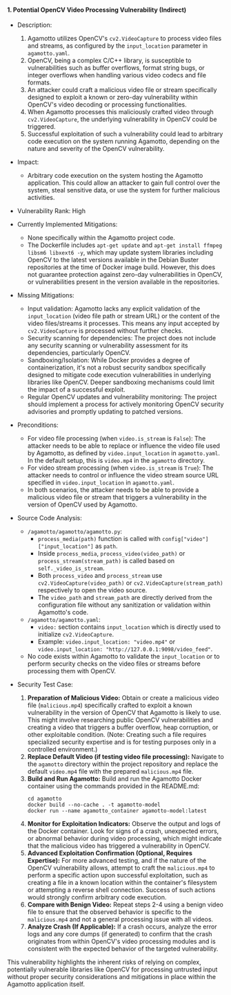 #### 1. Potential OpenCV Video Processing Vulnerability (Indirect)

- Description:
    1. Agamotto utilizes OpenCV's `cv2.VideoCapture` to process video files and streams, as configured by the `input_location` parameter in `agamotto.yaml`.
    2. OpenCV, being a complex C/C++ library, is susceptible to vulnerabilities such as buffer overflows, format string bugs, or integer overflows when handling various video codecs and file formats.
    3. An attacker could craft a malicious video file or stream specifically designed to exploit a known or zero-day vulnerability within OpenCV's video decoding or processing functionalities.
    4. When Agamotto processes this maliciously crafted video through `cv2.VideoCapture`, the underlying vulnerability in OpenCV could be triggered.
    5. Successful exploitation of such a vulnerability could lead to arbitrary code execution on the system running Agamotto, depending on the nature and severity of the OpenCV vulnerability.

- Impact:
    - Arbitrary code execution on the system hosting the Agamotto application. This could allow an attacker to gain full control over the system, steal sensitive data, or use the system for further malicious activities.

- Vulnerability Rank: High

- Currently Implemented Mitigations:
    - None specifically within the Agamotto project code.
    - The Dockerfile includes `apt-get update` and `apt-get install ffmpeg libsm6 libxext6 -y`, which may update system libraries including OpenCV to the latest versions available in the Debian Buster repositories at the time of Docker image build. However, this does not guarantee protection against zero-day vulnerabilities in OpenCV, or vulnerabilities present in the version available in the repositories.

- Missing Mitigations:
    - Input validation: Agamotto lacks any explicit validation of the `input_location` (video file path or stream URL) or the content of the video files/streams it processes. This means any input accepted by `cv2.VideoCapture` is processed without further checks.
    - Security scanning for dependencies: The project does not include any security scanning or vulnerability assessment for its dependencies, particularly OpenCV.
    - Sandboxing/Isolation: While Docker provides a degree of containerization, it's not a robust security sandbox specifically designed to mitigate code execution vulnerabilities in underlying libraries like OpenCV. Deeper sandboxing mechanisms could limit the impact of a successful exploit.
    - Regular OpenCV updates and vulnerability monitoring: The project should implement a process for actively monitoring OpenCV security advisories and promptly updating to patched versions.

- Preconditions:
    - For video file processing (when `video.is_stream` is `False`): The attacker needs to be able to replace or influence the video file used by Agamotto, as defined by `video.input_location` in `agamotto.yaml`. In the default setup, this is `video.mp4` in the `agamotto` directory.
    - For video stream processing (when `video.is_stream` is `True`): The attacker needs to control or influence the video stream source URL specified in `video.input_location` in `agamotto.yaml`.
    - In both scenarios, the attacker needs to be able to provide a malicious video file or stream that triggers a vulnerability in the version of OpenCV used by Agamotto.

- Source Code Analysis:
    - `/agamotto/agamotto/agamotto.py`:
        - `process_media(path)` function is called with `config["video"]["input_location"]` as `path`.
        - Inside `process_media`, `process_video(video_path)` or `process_stream(stream_path)` is called based on `self._video_is_stream`.
        - Both `process_video` and `process_stream` use `cv2.VideoCapture(video_path)` or `cv2.VideoCapture(stream_path)` respectively to open the video source.
        - The `video_path` and `stream_path` are directly derived from the configuration file without any sanitization or validation within Agamotto's code.
    - `/agamotto/agamotto.yaml`:
        - `video:` section contains `input_location` which is directly used to initialize `cv2.VideoCapture`.
        - Example: `video.input_location: "video.mp4"` or `video.input_location: "http://127.0.0.1:9098/video_feed"`.
    - No code exists within Agamotto to validate the `input_location` or to perform security checks on the video files or streams before processing them with OpenCV.

- Security Test Case:
    1. **Preparation of Malicious Video:** Obtain or create a malicious video file (`malicious.mp4`) specifically crafted to exploit a known vulnerability in the version of OpenCV that Agamotto is likely to use. This might involve researching public OpenCV vulnerabilities and creating a video that triggers a buffer overflow, heap corruption, or other exploitable condition. (Note: Creating such a file requires specialized security expertise and is for testing purposes only in a controlled environment.)
    2. **Replace Default Video (if testing video file processing):** Navigate to the `agamotto` directory within the project repository and replace the default `video.mp4` file with the prepared `malicious.mp4` file.
    3. **Build and Run Agamotto:** Build and run the Agamotto Docker container using the commands provided in the README.md:
        ```shell
        cd agamotto
        docker build --no-cache . -t agamotto-model
        docker run --name agamotto_container agamotto-model:latest
        ```
    4. **Monitor for Exploitation Indicators:** Observe the output and logs of the Docker container. Look for signs of a crash, unexpected errors, or abnormal behavior during video processing, which might indicate that the malicious video has triggered a vulnerability in OpenCV.
    5. **Advanced Exploitation Confirmation (Optional, Requires Expertise):** For more advanced testing, and if the nature of the OpenCV vulnerability allows, attempt to craft the `malicious.mp4` to perform a specific action upon successful exploitation, such as creating a file in a known location within the container's filesystem or attempting a reverse shell connection. Success of such actions would strongly confirm arbitrary code execution.
    6. **Compare with Benign Video:** Repeat steps 2-4 using a benign video file to ensure that the observed behavior is specific to the `malicious.mp4` and not a general processing issue with all videos.
    7. **Analyze Crash (If Applicable):** If a crash occurs, analyze the error logs and any core dumps (if generated) to confirm that the crash originates from within OpenCV's video processing modules and is consistent with the expected behavior of the targeted vulnerability.

This vulnerability highlights the inherent risks of relying on complex, potentially vulnerable libraries like OpenCV for processing untrusted input without proper security considerations and mitigations in place within the Agamotto application itself.